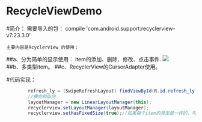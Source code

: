 RecycleViewDemo
========

#简介：
    需要导入的包：
        compile 'com.android.support:recyclerview-v7:23.3.0'
        
    主要内容是RcyclerView 的使用：
##a、分为简单的显示使用：
          item的添加、删除、修改、点击事件.
          ![](https://github.com/zqhcxy/RecyclerViewDemo/raw/master/Picture/Screenshot_20160503-100715.png)  
##b、多类型item。
##c、RecyclerView的CursorAdapter使用。

#代码实现：
```java
        refresh_ly = (SwipeRefreshLayout) findViewById(R.id.refresh_ly);
        //横向和纵向
        layoutManager = new LinearLayoutManager(this);
        recyclerview.setLayoutManager(layoutManager);
        recyclerview.setHasFixedSize(true);//如果每个item的类型是一样的，可以设置为true加快运行效率
```
